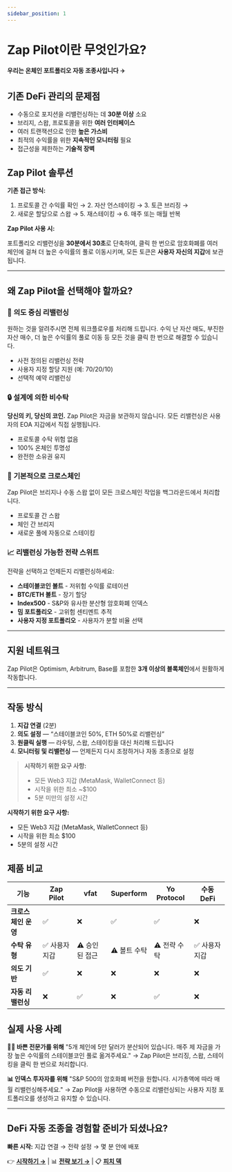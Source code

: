 ```yaml
---
sidebar_position: 1
---
```


# Zap Pilot이란 무엇인가요?

**우리는 온체인 포트폴리오 자동 조종사입니다** ✈️

## 기존 DeFi 관리의 문제점

- 수동으로 포지션을 리밸런싱하는 데 **30분 이상** 소요
- 브리지, 스왑, 프로토콜을 위한 **여러 인터페이스**
- 여러 트랜잭션으로 인한 **높은 가스비**
- 최적의 수익률을 위한 **지속적인 모니터링** 필요
- 접근성을 제한하는 **기술적 장벽**

## Zap Pilot 솔루션

**기존 접근 방식:**

1. 프로토콜 간 수익률 확인 → 2. 자산 언스테이킹 → 3. 토큰 브리징 →
2. 새로운 할당으로 스왑 → 5. 재스테이킹 → 6. 매주 또는 매월 반복

**Zap Pilot 사용 시:**

포트폴리오 리밸런싱을 **30분에서 30초**로 단축하여, 클릭 한 번으로 암호화폐를 여러 체인에 걸쳐 더
높은 수익률의 풀로 이동시키며, 모든 토큰은 **사용자 자신의 지갑**에 보관됩니다.

---

## 왜 Zap Pilot을 선택해야 할까요?

### 🔁 **의도 중심 리밸런싱**

원하는 것을 알려주시면 전체 워크플로우를 처리해 드립니다. 수익 난 자산 매도, 부진한 자산 매수, 더
높은 수익률의 풀로 이동 등 모든 것을 클릭 한 번으로 해결할 수 있습니다.

- 사전 정의된 리밸런싱 전략
- 사용자 지정 할당 지원 (예: 70/20/10)
- 선택적 예약 리밸런싱

### 🔒 **설계에 의한 비수탁**

**당신의 키, 당신의 코인.** Zap Pilot은 자금을 보관하지 않습니다. 모든 리밸런싱은 사용자의 EOA
지갑에서 직접 실행됩니다.

- 프로토콜 수탁 위험 없음
- 100% 온체인 투명성
- 완전한 소유권 유지

### 🌉 **기본적으로 크로스체인**

Zap Pilot은 브리지나 수동 스왑 없이 모든 크로스체인 작업을 백그라운드에서 처리합니다.

- 프로토콜 간 스왑
- 체인 간 브리지
- 새로운 풀에 자동으로 스테이킹

### 📈 **리밸런싱 가능한 전략 스위트**

전략을 선택하고 언제든지 리밸런싱하세요:

- **스테이블코인 볼트** - 저위험 수익률 로테이션
- **BTC/ETH 볼트** - 장기 할당
- **Index500** - S&P와 유사한 분산형 암호화폐 인덱스
- **밈 포트폴리오** - 고위험 센티멘트 추적
- **사용자 지정 포트폴리오** - 사용자가 분할 비율 선택

---

## 지원 네트워크

Zap Pilot은 Optimism, Arbitrum, Base를 포함한 **3개 이상의 블록체인**에서 원활하게 작동합니다.

---

## 작동 방식

1. **지갑 연결** (2분)
2. **의도 설정** — “스테이블코인 50%, ETH 50%로 리밸런싱”
3. **원클릭 실행** — 라우팅, 스왑, 스테이킹을 대신 처리해 드립니다
4. **모니터링 및 리밸런싱** — 언제든지 다시 조정하거나 자동 조종으로 설정

> **시작하기 위한 요구 사항:**
>
> - 모든 Web3 지갑 (MetaMask, WalletConnect 등)
> - 시작을 위한 최소 ~$100
> - 5분 미만의 설정 시간

**시작하기 위한 요구 사항:**

- 모든 Web3 지갑 (MetaMask, WalletConnect 등)
- 시작을 위한 최소 $100
- 5분의 설정 시간

## 제품 비교

| 기능                | Zap Pilot      | vfat           | Superform    | Yo Protocol  | 수동 DeFi      |
| ------------------- | -------------- | -------------- | ------------ | ------------ | -------------- |
| **크로스체인 운영** | ✅             | ❌             | ✅           | ✅           | ❌             |
| **수탁 유형**       | ✅ 사용자 지갑 | ⚠️ 승인된 접근 | ⚠️ 볼트 수탁 | ⚠️ 전략 수탁 | ✅ 사용자 지갑 |
| **의도 기반**       | ✅             | ❌             | ❌           | ❌           | ❌             |
| **자동 리밸런싱**   | ❌             | ✅             | ❌           | ✅           | ❌             |

## 실제 사용 사례

**🧑‍💼 바쁜 전문가를 위해** "5개 체인에 5만 달러가 분산되어 있습니다. 매주 제 자금을 가장 높은
수익률의 스테이블코인 풀로 옮겨주세요." → Zap Pilot은 브리징, 스왑, 스테이킹을 클릭 한 번으로
처리합니다.

**📊 인덱스 투자자를 위해** "S&P 500의 암호화폐 버전을 원합니다. 시가총액에 따라 매월
리밸런싱해주세요." → Zap Pilot을 사용하면 수동으로 리밸런싱되는 사용자 지정 포트폴리오를 생성하고
유지할 수 있습니다.

---

## DeFi 자동 조종을 경험할 준비가 되셨나요?

**빠른 시작:** 지갑 연결 → 전략 설정 → 몇 분 안에 배포

👉 **[시작하기 →](./getting-started)** | 📊 **[전략 보기 →](./strategies)** | 📋
**[피치 덱](https://www.storydoc.com/4631eef1a29ef2f29cea41c1b0ffb2c0/3e32d664-4e36-4e02-851c-47fa166e2682/6885c327196aa808558298eb)**
